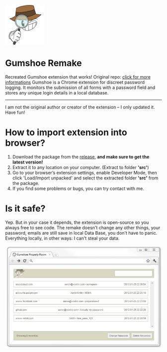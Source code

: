 [![LogoOfProject](Logo.png)](https://github.com/RETR0originall-Git/gumshoe-remake/blob/main/Logo.png)
# Gumshoe Remake
Recreated Gumshoe extension that works! Original repo: [click for more informations](https://github.com/ajar/gumshoe)
Gumshoe is a Chrome extension for discreet password logging. It monitors the submission of all forms with a password field and stores any unique login details in a local database.
_______________________________________________________________________________________
I am not the original author or creator of the extension – I only updated it. Have fun!

# How to import extension into browser? 
1. Download the package from the [release](https://github.com/RETR0originall-Git/gumshoe-remake/releases/tag/MainRelease1.1), **and make sure to get the latest version!**
2. Extract it to any location on your computer. (Extract to folder **'src'**)
3. Go to your browser’s extension settings, enable Developer Mode, then click 'Load/Import unpacked' and select the extracted folder **'src'** from the package.
4. If you find some problems or bugs, you can try contact with me.

# Is it safe?
Yep. But in your case it depends, the extension is open-source so you always free to see code.
The remake doesn't change any other things, your password, emails are still save in local Data Base, you don't have to panic.
Everything locally, in other ways: I can't steal your data.

[![ScreenshotOfProject](Screenshot.png)](https://github.com/RETR0originall-Git/gumshoe-remake/blob/main/Screenshot.png)
